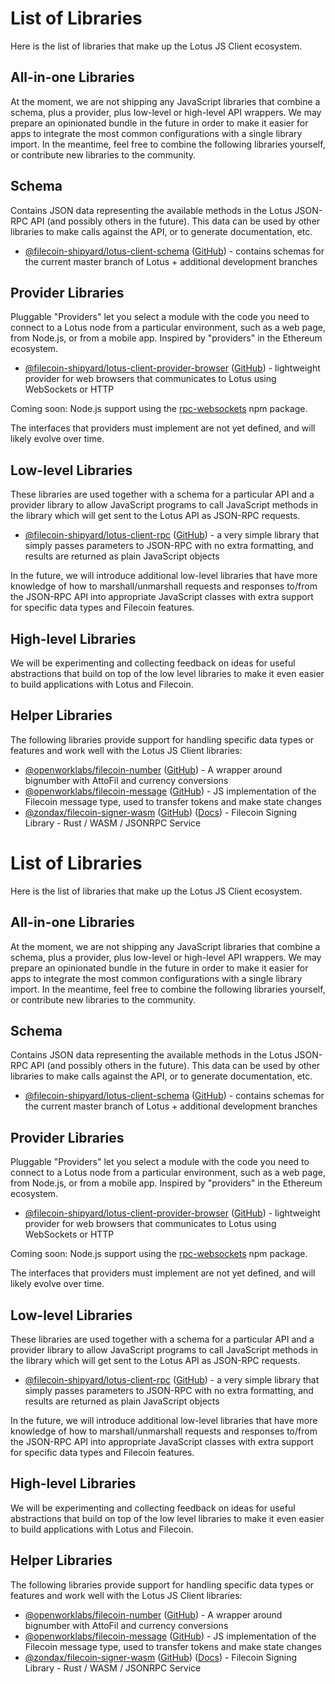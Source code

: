 # List of Libraries

Here is the list of libraries that make up the Lotus JS Client ecosystem.

## All-in-one Libraries

At the moment, we are not shipping any JavaScript libraries that combine a schema, plus a provider, plus low-level or high-level API wrappers. We may prepare an opinionated bundle in the future in order to make it easier for apps to integrate the most common configurations with a single library import. In the meantime, feel free to combine the following libraries yourself, or contribute new libraries to the community.

## Schema

Contains JSON data representing the available methods in the Lotus JSON-RPC API (and possibly others in the future). This data can be used by other libraries to make calls against the API, or to generate documentation, etc.

* [@filecoin-shipyard/lotus-client-schema](https://www.npmjs.com/package/@filecoin-shipyard/lotus-client-schema) ([GitHub](https://github.com/filecoin-shipyard/js-lotus-client-schema)) - contains schemas for the current master branch of Lotus + additional development branches

## Provider Libraries

Pluggable "Providers" let you select a module with the code you need to connect to a Lotus node from a particular environment, such as a web page, from Node.js, or from a mobile app. Inspired by "providers" in the Ethereum ecosystem. 

* [@filecoin-shipyard/lotus-client-provider-browser](https://www.npmjs.com/package/@filecoin-shipyard/lotus-client-provider-browser) ([GitHub](https://github.com/filecoin-shipyard/js-lotus-client-provider-browser)) - lightweight provider for web browsers that communicates to Lotus using WebSockets or HTTP

Coming soon: Node.js support using the [rpc-websockets](https://github.com/filecoin-shipyard/js-lotus-client/issues/21) npm package.

The interfaces that providers must implement are not yet defined, and will likely evolve over time.

## Low-level Libraries

These libraries are used together with a schema for a particular API and a provider library to allow JavaScript programs to call JavaScript methods in the library which will get sent to the Lotus API as JSON-RPC requests.

* [@filecoin-shipyard/lotus-client-rpc](https://www.npmjs.com/package/@filecoin-shipyard/lotus-client-rpc) ([GitHub](https://github.com/filecoin-shipyard/js-lotus-client-rpc)) - a very simple library that simply passes parameters to JSON-RPC with no extra formatting, and results are returned as plain JavaScript objects

In the future, we will introduce additional low-level libraries that have more knowledge of how to marshall/unmarshall requests and responses to/from the JSON-RPC API into appropriate JavaScript classes with extra support for specific data types and Filecoin features.

## High-level Libraries

We will be experimenting and collecting feedback on ideas for useful abstractions that build on top of the low level libraries to make it even easier to build applications with Lotus and Filecoin.

## Helper Libraries

The following libraries provide support for handling specific data types or features and work well with the Lotus JS Client libraries:

* [@openworklabs/filecoin-number](https://www.npmjs.com/package/@openworklabs/filecoin-number) ([GitHub](https://github.com/openworklabs/filecoin-number)) - A wrapper around bignumber with AttoFil and currency conversions
* [@openworklabs/filecoin-message](https://www.npmjs.com/package/@openworklabs/filecoin-message) ([GitHub](https://github.com/openworklabs/filecoin-message)) - JS implementation of the Filecoin message type, used to transfer tokens and make state changes
* [@zondax/filecoin-signer-wasm](https://www.npmjs.com/package/@zondax/filecoin-signer-wasm) ([GitHub](https://github.com/Zondax/filecoin-rs)) ([Docs](https://zondax.github.io/filecoin-rs/wasm/)) - Filecoin Signing Library - Rust / WASM / JSONRPC Service
# List of Libraries

Here is the list of libraries that make up the Lotus JS Client ecosystem.

## All-in-one Libraries

At the moment, we are not shipping any JavaScript libraries that combine a schema, plus a provider, plus low-level or high-level API wrappers. We may prepare an opinionated bundle in the future in order to make it easier for apps to integrate the most common configurations with a single library import. In the meantime, feel free to combine the following libraries yourself, or contribute new libraries to the community.

## Schema

Contains JSON data representing the available methods in the Lotus JSON-RPC API (and possibly others in the future). This data can be used by other libraries to make calls against the API, or to generate documentation, etc.

* [@filecoin-shipyard/lotus-client-schema](https://www.npmjs.com/package/@filecoin-shipyard/lotus-client-schema) ([GitHub](https://github.com/filecoin-shipyard/js-lotus-client-schema)) - contains schemas for the current master branch of Lotus + additional development branches

## Provider Libraries

Pluggable "Providers" let you select a module with the code you need to connect to a Lotus node from a particular environment, such as a web page, from Node.js, or from a mobile app. Inspired by "providers" in the Ethereum ecosystem. 

* [@filecoin-shipyard/lotus-client-provider-browser](https://www.npmjs.com/package/@filecoin-shipyard/lotus-client-provider-browser) ([GitHub](https://github.com/filecoin-shipyard/js-lotus-client-provider-browser)) - lightweight provider for web browsers that communicates to Lotus using WebSockets or HTTP

Coming soon: Node.js support using the [rpc-websockets](https://github.com/filecoin-shipyard/js-lotus-client/issues/21) npm package.

The interfaces that providers must implement are not yet defined, and will likely evolve over time.

## Low-level Libraries

These libraries are used together with a schema for a particular API and a provider library to allow JavaScript programs to call JavaScript methods in the library which will get sent to the Lotus API as JSON-RPC requests.

* [@filecoin-shipyard/lotus-client-rpc](https://www.npmjs.com/package/@filecoin-shipyard/lotus-client-rpc) ([GitHub](https://github.com/filecoin-shipyard/js-lotus-client-rpc)) - a very simple library that simply passes parameters to JSON-RPC with no extra formatting, and results are returned as plain JavaScript objects

In the future, we will introduce additional low-level libraries that have more knowledge of how to marshall/unmarshall requests and responses to/from the JSON-RPC API into appropriate JavaScript classes with extra support for specific data types and Filecoin features.

## High-level Libraries

We will be experimenting and collecting feedback on ideas for useful abstractions that build on top of the low level libraries to make it even easier to build applications with Lotus and Filecoin.

## Helper Libraries

The following libraries provide support for handling specific data types or features and work well with the Lotus JS Client libraries:

* [@openworklabs/filecoin-number](https://www.npmjs.com/package/@openworklabs/filecoin-number) ([GitHub](https://github.com/openworklabs/filecoin-number)) - A wrapper around bignumber with AttoFil and currency conversions
* [@openworklabs/filecoin-message](https://www.npmjs.com/package/@openworklabs/filecoin-message) ([GitHub](https://github.com/openworklabs/filecoin-message)) - JS implementation of the Filecoin message type, used to transfer tokens and make state changes
* [@zondax/filecoin-signer-wasm](https://www.npmjs.com/package/@zondax/filecoin-signer-wasm) ([GitHub](https://github.com/Zondax/filecoin-rs)) ([Docs](https://zondax.github.io/filecoin-rs/wasm/)) - Filecoin Signing Library - Rust / WASM / JSONRPC Service
